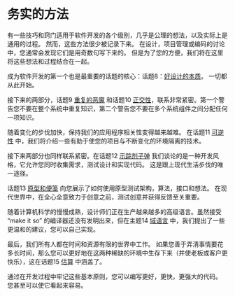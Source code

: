 # 务实的方法
<!-- 2020.03.02 -->

有一些技巧和窍门适用于软件开发的各个级别，几乎是公理的想法，以及实际上是通用的过程。 然而，这些方法很少被记录下来。 在设计，项目管理或编码的讨论中，您通常会发现它们是用奇数句写下来的。 但是为了您的方便，我们将在这里将这些想法和过程结合在一起。

成为软件开发的第一个也是最重要的话题的核心：话题8：[好设计的本质](./Chapter2/良好设计的本质.md)。 一切都从此开始。

接下来的两部分，话题9 [重复的恶魔](./Chapter2/重复的恶魔.md) 和话题10 [正交性](./Chapter2/正交性.md)，联系非常紧密。第一个警告您不要在整个系统中重复知识，第二个警告您不要在多个系统组件之间分配任何一项知识。

随着变化的步伐加快，保持我们的应用程序相关性变得越来越难。 在话题11 [可逆性](./Chapter2/可逆性.md) 中，我们将介绍一些有助于使您的项目与不断变化的环境隔离的技术。

接下来两部分也同样联系紧密。在话题12 [示踪剂子弹](./Chapter2/示踪剂子弹.md) 我们谈论的是一种开发风格，它允许您同时收集需求，测试设计和实现代码。 这是跟上现代生活步伐的唯一途径。

话题13 [原型和便笺](./Chapter2/原型和便笺.md) 向您展示了如何使用原型测试架构，算法，接口和想法。 在现代世界中，在全心全意致力于创意之前，测试创意并获得反馈至关重要。

随着计算机科学的慢慢成熟，设计师们正在生产越来越多的高级语言。虽然接受 “make it so” 的编译器还没有发明出来，但在主题14 [域语言](./Chapter2/域语言.md) 中，我们提出了一些更温和的建议，您可以自己实现。

最后，我们所有人都在时间和资源有限的世界中工作。 如果您善于弄清事情要花多长时间，那么您可以更好地在这两种稀缺的环境中生存下来（并使老板或客户更快乐），这在话题15 [估算](./Chapter2/估算.md) 中涵盖了。

通过在开发过程中牢记这些基本原则，您可以编写更好，更快，更强大的代码。 您甚至可以使它看起来容易。
